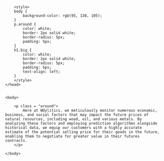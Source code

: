 
<html>
    <head>
        <title>Wdylitics Predictor</title>

        <style>
        body {
            background-color: rgb(95, 138, 105);
        }
        p.around {
            color: white;
            border: 2px solid white;
            border-radius: 5px;
            padding: 5px;
        }
        h1.big {
            color: white;
            border: 2px solid white;
            border-radius: 5px;
            padding: 5px;
            text-align: left;
        }
        </style>
    </head>


    <body>
        
        <p class = "around">
            Here at WDylitics, we meticulously monitor numerous economic, business, and social factors that may impact the future prices of natural resources, including wood, oil, and various metals. By analyzing these factors and employing prediction algorithms alongside historical data, we equip our customers with a highly accurate estimate of the potential selling price for their goods in the future, enabling them to negotiate for greater value in their futures contracts.
        </p>
        
    </body>

</html>
